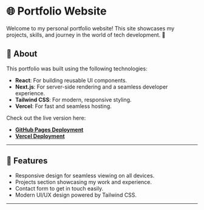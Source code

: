 
# 🌐 Portfolio Website

Welcome to my personal portfolio website! This site showcases my projects, skills, and journey in the world of tech development. 🚀

## 📖 About

This portfolio was built using the following technologies:
- **React**: For building reusable UI components.
- **Next.js**: For server-side rendering and a seamless developer experience.
- **Tailwind CSS**: For modern, responsive styling.
- **Vercel**: For fast and seamless hosting.

Check out the live version here:  
- **[GitHub Pages Deployment](https://pr3v3r.github.io/portfolio)**  
- **[Vercel Deployment](https://portfolio-seven-phi-74.vercel.app)**

---

## 📂 Features

- Responsive design for seamless viewing on all devices.  
- Projects section showcasing my work and experience.  
- Contact form to get in touch easily.  
- Modern UI/UX design powered by Tailwind CSS.  

---
